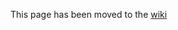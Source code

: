 This page has been moved to the [wiki](https://github.com/PhilippC/keepass2android/wiki/Privacy-Policy)